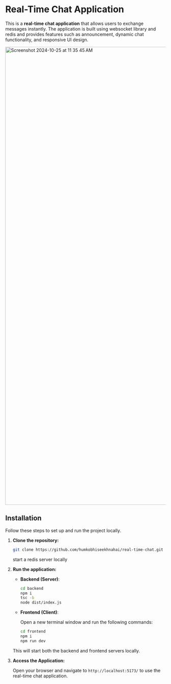 # Real-Time Chat Application

This is a **real-time chat application** that allows users to exchange messages instantly. The application is built using websocket library and redis and provides features such as announcement, dynamic chat functionality, and responsive UI design.

<img width="1440" alt="Screenshot 2024-10-25 at 11 35 45 AM" src="https://github.com/user-attachments/assets/c9302352-2748-4f3c-837a-dd443ee2d9b2">


## Installation

Follow these steps to set up and run the project locally.

1. **Clone the repository:**

   ```bash
   git clone https://github.com/humkobhiseekhnahai/real-time-chat.git
   ```
   start a redis server locally

4. **Run the application:**

   - **Backend (Server)**:

     ```bash
     cd backend
     npm i
     tsc -b
     node dist/index.js
     ```

   - **Frontend (Client)**:

     Open a new terminal window and run the following commands:

     ```bash
     cd frontend
     npm i
     npm run dev
     ```

   This will start both the backend and frontend servers locally.

5. **Access the Application:**

   Open your browser and navigate to `http://localhost:5173/` to use the real-time chat application.
